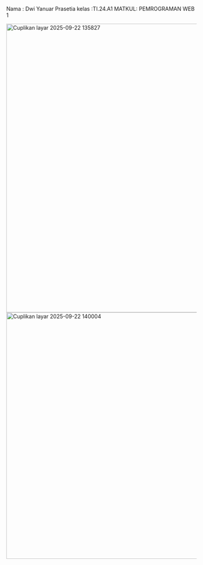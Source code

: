 Nama  : Dwi Yanuar Prasetia 
kelas :TI.24.A1
MATKUL: PEMROGRAMAN WEB 1

<img width="1917" height="761" alt="Cuplikan layar 2025-09-22 135827" src="https://github.com/user-attachments/assets/48df026f-8ea0-41bd-9bb0-b08b131b83b2" />
<img width="1907" height="650" alt="Cuplikan layar 2025-09-22 140004" src="https://github.com/user-attachments/assets/1a8e5311-1227-425c-856d-87c5fb9fc2c1" />

